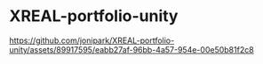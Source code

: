 # XREAL-portfolio-unity

https://github.com/jonipark/XREAL-portfolio-unity/assets/89917595/eabb27af-96bb-4a57-954e-00e50b81f2c8

